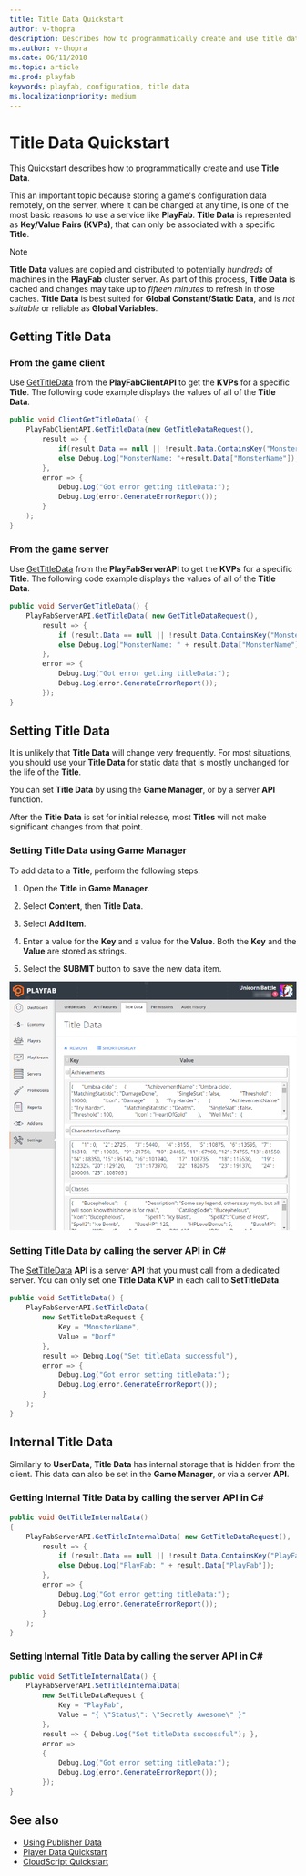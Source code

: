 ```yaml
---
title: Title Data Quickstart
author: v-thopra
description: Describes how to programmatically create and use title data
ms.author: v-thopra
ms.date: 06/11/2018
ms.topic: article
ms.prod: playfab
keywords: playfab, configuration, title data
ms.localizationpriority: medium
---
```


# Title Data Quickstart

This Quickstart describes how to programmatically create and use **Title Data**.

This an important topic because storing a game's configuration data remotely, on the server, where it can be changed at any time, is one of the most basic reasons to use a service like **PlayFab**.
**Title Data** is represented as **Key/Value Pairs (KVPs)**, that can only be associated with a specific **Title**.

> [!NOTE]
> **Title Data** values are copied and distributed to potentially *hundreds* of machines in the **PlayFab** cluster server. As part of this process, **Title Data** is cached and changes may take up to *fifteen minutes* to refresh in those caches. **Title Data** is best suited for **Global Constant/Static Data**, and is *not suitable* or reliable as **Global Variables**.

## Getting Title Data

### From the game client

Use [GetTitleData](xref:titleid.playfabapi.com.client.title-widedatamanagement.gettitledata) from the **PlayFabClientAPI** to get the **KVPs** for a specific **Title**. The following code example displays the values of all of the **Title Data**.

```csharp
public void ClientGetTitleData() {
    PlayFabClientAPI.GetTitleData(new GetTitleDataRequest(),
        result => {
            if(result.Data == null || !result.Data.ContainsKey("MonsterName")) Debug.Log("No MonsterName");
            else Debug.Log("MonsterName: "+result.Data["MonsterName"]);
        },
        error => {
            Debug.Log("Got error getting titleData:");
            Debug.Log(error.GenerateErrorReport());
        }
    );
}
```

### From the game server

Use [GetTitleData](xref:titleid.playfabapi.com.server.title-widedatamanagement.gettitledata) from the **PlayFabServerAPI** to get the **KVPs** for a specific **Title**. The following code example displays the values of all of the **Title Data**.

```csharp
public void ServerGetTitleData() {
    PlayFabServerAPI.GetTitleData( new GetTitleDataRequest(),
        result => {
            if (result.Data == null || !result.Data.ContainsKey("MonsterName")) Debug.Log("No MonsterName");
            else Debug.Log("MonsterName: " + result.Data["MonsterName"]);
        },
        error => {
            Debug.Log("Got error getting titleData:");
            Debug.Log(error.GenerateErrorReport());
        });
}
```

## Setting Title Data

It is unlikely that **Title Data** will change very frequently. For most situations, you should use your **Title Data** for static data that is mostly unchanged for the life of the **Title**.

You can set **Title Data** by using the **Game Manager**, or by a server **API** function.

After the **Title Data** is set for initial release, most **Titles** will not make significant changes from that point.

### Setting Title Data using Game Manager

To add data to a **Title**, perform the following steps:

1. Open the **Title** in **Game Manager**.

1. Select **Content**, then **Title Data**.
1. Select **Add Item**.
1. Enter a value for the **Key** and a value for the **Value**. Both the **Key** and the **Value** are stored as strings.
1. Select the **SUBMIT** button to save the new data item.

![Game Manager - Set Title Data](media/tutorials/game-manager-set-title-data.png)  

### Setting Title Data by calling the server API in C#

The [SetTitleData](xref:titleid.playfabapi.com.server.title-widedatamanagement.settitledata) **API** is a server **API** that you must call from a dedicated server. You can only set one **Title Data KVP** in each call to **SetTitleData**.

```csharp
public void SetTitleData() {
    PlayFabServerAPI.SetTitleData(
        new SetTitleDataRequest {
            Key = "MonsterName",
            Value = "Dorf"
        }, 
        result => Debug.Log("Set titleData successful"),
        error => {
            Debug.Log("Got error setting titleData:");
            Debug.Log(error.GenerateErrorReport());
        }
    );
}
```

## Internal Title Data

Similarly to **UserData**, **Title Data** has internal storage that is hidden from the client. This data can also be set in the **Game Manager**, or via a server **API**.

### Getting Internal Title Data by calling the server API in C#

```csharp
public void GetTitleInternalData()
{
    PlayFabServerAPI.GetTitleInternalData( new GetTitleDataRequest(),
        result => {
            if (result.Data == null || !result.Data.ContainsKey("PlayFab")) Debug.Log("No PlayFab");
            else Debug.Log("PlayFab: " + result.Data["PlayFab"]);
        },
        error => {
            Debug.Log("Got error getting titleData:");
            Debug.Log(error.GenerateErrorReport());
        }
    );
}
```

### Setting Internal Title Data by calling the server API in C#

```csharp
public void SetTitleInternalData() {
    PlayFabServerAPI.SetTitleInternalData(
        new SetTitleDataRequest {
            Key = "PlayFab",
            Value = "{ \"Status\": \"Secretly Awesome\" }"
        }, 
        result => { Debug.Log("Set titleData successful"); },
        error =>
        {
            Debug.Log("Got error setting titleData:");
            Debug.Log(error.GenerateErrorReport());
        });
}
```

## See also

- [Using Publisher Data](../../config/titledata/using-publisher-data.md)
- [Player Data Quickstart](../../data/playerdata/player-data-quickstart.md)
- [CloudScript Quickstart](../../automation/cloudscript/cloudscript-quickstart.md)
